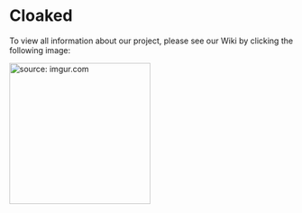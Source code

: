 # Cloaked
To view all information about our project, please see our Wiki by clicking the following image:




[<img src="https://i.imgur.com/3KkVkQ6.png" title="source: imgur.com" height =250/>](https://github.com/kbarry91/CloakedApp/wiki)
